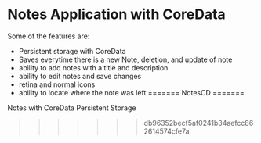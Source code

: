 Notes Application with CoreData
===============

Some of the features are: 
* Persistent storage with CoreData
* Saves everytime there is a new Note, deletion, and update of note
* ability to add notes with a title and description
* ability to edit notes and save changes
* retina and normal icons
* ability to locate where the note was left
=======
NotesCD
=======

Notes with CoreData Persistent Storage
>>>>>>> db96352becf5af0241b34aefcc862614574cfe7a
